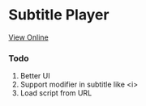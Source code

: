 # Subtitle Player

[View Online](https://thissentenceiswrong.github.io/vue-subtitle-player/)

### Todo
1. Better UI
2. Support modifier in subtitle like \<i\>
3. Load script from URL
